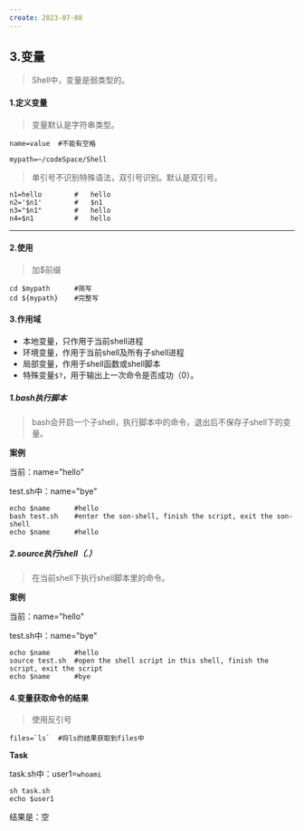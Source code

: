 ```yaml
---
create: 2023-07-08
---
```

## 3.变量

> Shell中，变量是弱类型的。

#### 1.定义变量

> 变量默认是字符串类型。

```shell
name=value	#不能有空格

mypath=~/codeSpace/Shell
```

> 单引号不识别特殊语法，双引号识别。默认是双引号。

```shell
n1=hello		#	hello
n2='$n1'		#	$n1
n3="$n1"		#	hello
n4=$n1			#	hello
```

---

#### 2.使用

> 加$前缀

```shell
cd $mypath		#简写
cd ${mypath}	#完整写
```

#### 3.作用域

* 本地变量，只作用于当前shell进程
* 环境变量，作用于当前shell及所有子shell进程
* 局部变量，作用于shell函数或shell脚本
* 特殊变量`$?`，用于输出上一次命令是否成功（0）。

##### 1.bash执行脚本

> bash会开启一个子shell，执行脚本中的命令，退出后不保存子shell下的变量。

**案例**

当前：name=”hello"

test.sh中：name="bye"

```shell
echo $name		#hello
bash test.sh	#enter the son-shell, finish the script, exit the son-shell
echo $name		#hello
```

##### 2.source执行shell（.）

> 在当前shell下执行shell脚本里的命令。

**案例**

当前：name=”hello"

test.sh中：name="bye"

```shell
echo $name		#hello
source test.sh	#open the shell script in this shell, finish the script, exit the script
echo $name		#bye
```

#### 4.变量获取命令的结果

> 使用反引号

```shell
files=`ls`	#将ls的结果获取到files中
```

**Task**

task.sh中：user1=`whoami`

```shell
sh task.sh
echo $user1
```

结果是：空